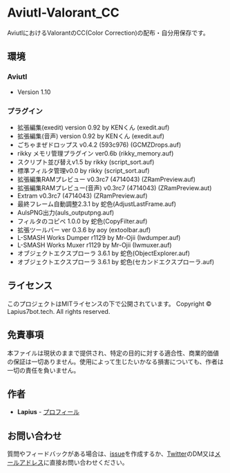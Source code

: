 # Aviutl-Valorant_CC
AviutlにおけるValorantのCC(Color Correction)の配布・自分用保存です。

## 環境
### Aviutl
- Version 1.10

### プラグイン
- 拡張編集(exedit) version 0.92 by KENくん (exedit.auf)
- 拡張編集(音声) version 0.92 by KENくん (exedit.auf)
- ごちゃまぜドロップス v0.4.2 (593c976) (GCMZDrops.auf)
- rikky メモリ管理プラグイン ver0.6b (rikky_memory.auf)
- スクリプト並び替えv1.5 by rikky (script_sort.auf)
- 標準フィルタ管理v0.0 by rikky (script_sort.auf)
- 拡張編集RAMプレビュー v0.3rc7 (4714043) (ZRamPreview.auf)
- 拡張編集RAMプレビュー(音声) v0.3rc7 (4714043) (ZRamPreview.aut)
- Extram v0.3rc7 (4714043) (ZRamPreview.auf)
- 最終フレーム自動調整2.3.1 by 蛇色(AdjustLastFrame.auf)
- AulsPNG出力(auls_outputpng.auf)
- フィルタのコピペ 1.0.0 by 蛇色(CopyFilter.auf)
- 拡張ツールバー ver 0.3.6 by aoy (extoolbar.auf)
- L-SMASH Works Dumper r1129 by Mr-Ojii (Iwdumper.auf)
- L-SMASH Works Muxer r1129 by Mr-Ojii (Iwmuxer.auf)
- オブジェクトエクスプローラ 3.6.1 by 蛇色(ObjectExplorer.auf)
- オブジェクトエクスプローラ 3.6.1 by 蛇色(セカンドエクスプローラ.auf)

## ライセンス
このプロジェクトはMITライセンスの下で公開されています。
Copyright © Lapius7bot.tech. All rights reserved.

## 免責事項
本ファイルは現状のままで提供され、特定の目的に対する適合性、商業的価値の保証は一切ありません。使用によって生じたいかなる損害についても、作者は一切の責任を負いません。

## 作者
- **Lapius** - [プロフィール](https://kmr1.org/lit.link_Lapius)

## お問い合わせ
質問やフィードバックがある場合は、[issue](https://github.com/Lapius7/Aviutl-Valorant_CC/issue)を作成するか、[Twitter](https://twitter.com/Lapius7)のDM又は[メールアドレス](contact-us@lapius7bot.tech)に直接お問い合わせください。
